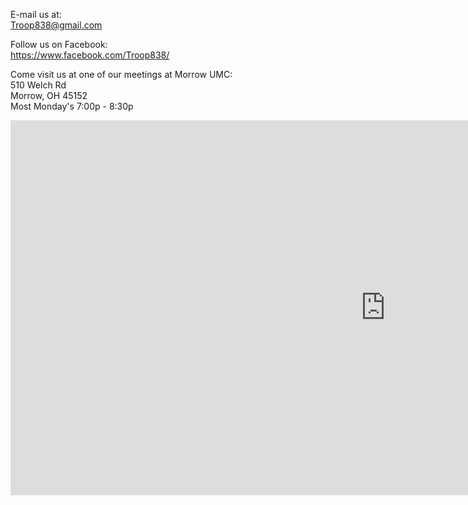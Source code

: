 E-mail us at: <br>
Troop838@gmail.com

Follow us on Facebook: <br>
https://www.facebook.com/Troop838/


Come visit us at one of our meetings at Morrow UMC: <br>
510 Welch Rd <br>
Morrow, OH 45152 <br>
Most Monday's 7:00p - 8:30p


<iframe src="https://www.google.com/maps/embed?pb=!1m14!1m8!1m3!1d12341.04695426444!2d-84.136325!3d39.350309!3m2!1i1024!2i768!4f13.1!3m3!1m2!1s0x0%3A0x5a766202846104b4!2sMorrow+United+Methodist+Church!5e0!3m2!1sen!2sus!4v1493769047745" width="1200" height="600" frameborder="0" style="border:0" allowfullscreen></iframe>


